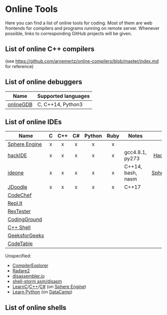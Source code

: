 # Online Tools

Here you can find a list of online tools for coding. Most of them are web frontends for compilers and programs running on remote server. Whenever possible, links to corresponding GitHub projects will be given. 

## List of online C++ compilers
(see https://github.com/arnemertz/online-compilers/blob/master/index.md for reference)

## List of online debuggers
| Name | Supported languages |
|------|---------------------|
| [onlineGDB](https://www.onlinegdb.com)| C, C++14, Python3 |

## List of online IDEs

| Name | C | C++ | C# | Python | Ruby | Notes | API | IDE | GitHub |
|------|:-:|:---:|:--:|:------:|:----:|-------|:---:|:---:|:------:|
| [Sphere Engine](https://sphere-engine.com/demo/1-online-compiler) | x | x | x | x | x |||||
| [hackIDE](http://hackide.herokuapp.com) | x | x | x | x | x | gcc4.8.1, py273|[HackerEarth](https://www.hackerearth.com/docs/api/developers/code/v3/)||[src](https://github.com/sahildua2305/hackIDE) / [zip](https://github.com/sahildua2305/hackIDE/archive/master.zip) |
| [ideone](https://ideone.com) | x | x | x | x | x | C++14, bash, nasm |[SphereEngine](https://developer.sphere-engine.com/api/compilers)|||
| [JDoodle](https://www.jdoodle.com) | x | x | x | x | x |C++17||||
| [CodeChef](https://www.codechef.com/ide) ||||||||||
| [Repl.It](https://repl.it) ||||||||||
| [RexTester](http://rextester.com) ||||||||||
| [CodingGround](https://www.tutorialspoint.com/codingground.htm) ||||||||||
| [C++ Shell](http://cpp.sh) ||||||||||
| [GeeksforGeeks](https://ide.geeksforgeeks.org) ||||||||||
| [CodeTable](https://code.hackerearth.com) ||||||||||

Unspecified:

* [CompilerExplorer](https://godbolt.org)
* [Radare2](http://cloud.radare.org/enyo)
* [disassembler.io](http://disassembler.io)
* [shell-storm asm/disasm](http://shell-storm.org/online/Online-Assembler-and-Disassembler/)
* [LearnC](https://www.learn-c.org)/[C++](https://www.learn-cpp.org)/[C#](https://www.learncs.org) (on [Sphere Engine](https://sphere-engine.com))
* [Learn Python](https://www.learnpython.org) (on [DataCamp](https://www.datacamp.com))

## List of online shells


